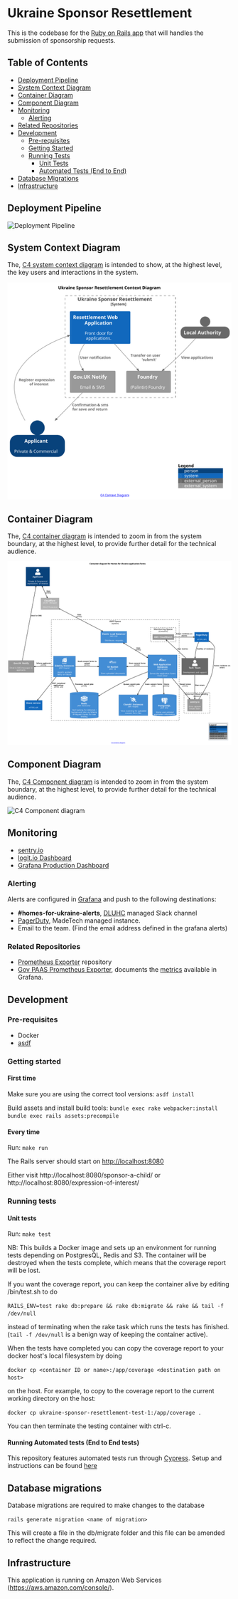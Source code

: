 # Ukraine Sponsor Resettlement

This is the codebase for the [Ruby on Rails app](https://apply-to-offer-homes-for-ukraine.service.gov.uk/) that will handles the submission of sponsorship requests.

## Table of Contents

- [Deployment Pipeline](#deployment-pipeline)
- [System Context Diagram](#system-context-diagram)
- [Container Diagram](#container-diagram)
- [Component Diagram](#component-diagram)
- [Monitoring](#monitoring)
  - [Alerting](#alerting)
- [Related Repositories](#related-repositories)
- [Development](#development)
  - [Pre-requisites](#pre-requisites)
  - [Getting Started](#getting-started)
  - [Running Tests](#running-tests)
    - [Unit Tests](#unit-tests)
    - [Automated Tests (End to End)](#running-automated-tests-end-to-end-tests)
- [Database Migrations](#database-migrations)
- [Infrastructure](#infrastructure)

## Deployment Pipeline

![Deployment Pipeline](https://github.com/communitiesuk/ukraine-sponsor-resettlement/actions/workflows/deploy-pipeline.yml/badge.svg?branch=master)

## System Context Diagram

The, [C4 system context diagram](https://c4model.com/#SystemContextDiagram) is intended to show, at the highest level, the key users and interactions in the system.

![C4 Context diagram](./docs/img/system-context.svg)

## Container Diagram

The,  [C4 container diagram](https://https://c4model.com/#ContainerDiagram) is intended to zoom in from the system boundary, at the highest level, to provide further detail for the technical audience.

![C4 Container diagram](./docs/img/container_aws.svg)

## Component Diagram

The,  [C4 Component diagram](https://c4model.com/#ComponentDiagram) is intended to zoom in from the system boundary, at the highest level, to provide further detail for the technical audience.

![C4 Component diagram](./docs/img/webapp_component_aws.svg)

## Monitoring

- [sentry.io](https://sentry.io/organizations/dluhc-ulss/projects/dluhc-ulss/?project=6260319)
- [logit.io Dashboard](https://dashboard.logit.io/a/6b6785a5-cb7f-4d9b-a456-456949f5aa07)
- [Grafana Production Dashboard](https://ukraine-sponsor-resettlement-monitoring-grafana.london.cloudapps.digital/d/0it5-vEnk/production)

### Alerting

Alerts are configured in [Grafana](https://ukraine-sponsor-resettlement-monitoring-grafana.london.cloudapps.digital/d/0it5-vEnk/production) and push to the following destinations:

- **#homes-for-ukraine-alerts**, [DLUHC](https://www.gov.uk/government/organisations/department-for-levelling-up-housing-and-communities) managed Slack channel
- [PagerDuty](https://madetech.eu.pagerduty.com/), MadeTech managed instance.
- Email to the team. (Find the email address defined in the grafana alerts)

### Related Repositories

- [Prometheus Exporter](https://github.com/communitiesuk/ukraine-sponsor-resettlement-monitoring) repository
- [Gov PAAS Prometheus Exporter](https://github.com/alphagov/paas-prometheus-exporter), documents the [metrics](https://github.com/alphagov/paas-prometheus-exporter#available-application-metrics) available in Grafana.

## Development

### Pre-requisites

- Docker
- [asdf](https://asdf-vm.com/guide/getting-started.html)

### Getting started

#### First time

Make sure you are using the correct tool versions:
`asdf install`

Build assets and install build tools:
`bundle exec rake webpacker:install`
`bundle exec rails assets:precompile`

#### Every time
Run:
`make run`

The Rails server should start on <http://localhost:8080>

Either visit http://localhost:8080/sponsor-a-child/ or http://localhost:8080/expression-of-interest/

### Running tests

#### Unit tests

Run: `make test`

NB: This builds a Docker image and sets up an environment for running tests depending on PostgresQL, Redis and S3. The container will be destroyed when the tests complete, which means that the coverage report will be lost.

If you want the coverage report, you can keep the container alive by editing
/bin/test.sh to do

`RAILS_ENV=test rake db:prepare && rake db:migrate && rake && tail -f /dev/null`

instead of terminating when the rake task which runs the tests has finished. (`tail -f /dev/null` is a benign way of keeping the container active).

When the tests have completed you can copy the coverage report to your
docker host's local filesystem by doing

`docker cp <container ID or name>:/app/coverage <destination path on host>`

on the host.
For example, to copy to the coverage report to the current working directory on the host:

`docker cp ukraine-sponsor-resettlement-test-1:/app/coverage .`

You can then terminate the testing container with ctrl-c.

#### Running Automated tests (End to End tests)

This repository features automated tests run through [Cypress](https://www.cypress.io/).
Setup and instructions can be found [here](automated_tests/README.md)

## Database migrations

Database migrations are required to make changes to the database

`rails generate migration <name of migration>`

This will create a file in the db/migrate folder and this file can be amended to reflect the change required.

## Infrastructure

This application is running on Amazon Web Services (https://aws.amazon.com/console/).



